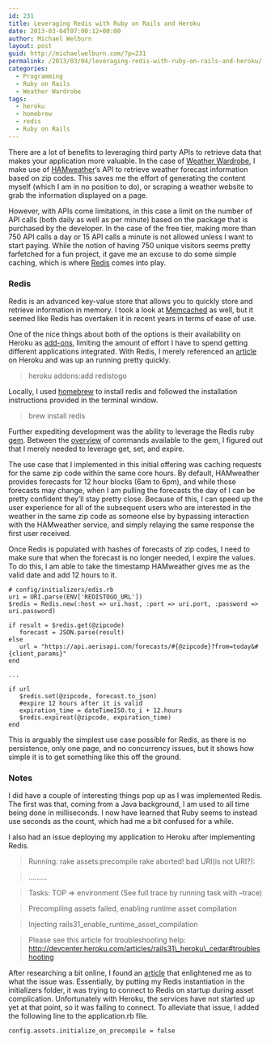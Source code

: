```yaml
---
id: 231
title: Leveraging Redis with Ruby on Rails and Heroku
date: 2013-03-04T07:00:12+00:00
author: Michael Welburn
layout: post
guid: http://michaelwelburn.com/?p=231
permalink: /2013/03/04/leveraging-redis-with-ruby-on-rails-and-heroku/
categories:
  - Programming
  - Ruby on Rails
  - Weather Wardrobe
tags:
  - heroku
  - homebrew
  - redis
  - Ruby on Rails
---
```

There are a lot of benefits to leveraging third party APIs to retrieve data that makes your application more valuable. In the case of <a title="WeatherWardrobe" href="http://www.weatherwardrobe.com" target="_blank">Weather Wardrobe</a>, I make use of <a title="HAMweather" href="http://www.hamweather.com" target="_blank">HAMweather</a>&#8216;s API to retrieve weather forecast information based on zip codes. This saves me the effort of generating the content myself (which I am in no position to do), or scraping a weather website to grab the information displayed on a page.

However, with APIs come limitations, in this case a limit on the number of API calls (both daily as well as per minute) based on the package that is purchased by the developer. In the case of the free tier, making more than 750 API calls a day or 15 API calls a minute is not allowed unless I want to start paying. While the notion of having 750 unique visitors seems pretty farfetched for a fun project, it gave me an excuse to do some simple caching, which is where <a title="redis" href="http://redis.io/" target="_blank">Redis</a> comes into play.

### <!--more-->

### Redis

Redis is an advanced key-value store that allows you to quickly store and retrieve information in memory. I took a look at <a title="Memcached" href="http://memcached.org/" target="_blank">Memcached</a> as well, but it seemed like Redis has overtaken it in recent years in terms of ease of use.

One of the nice things about both of the options is their availability on Heroku as <a title="Redis To Go Add-on" href="https://addons.heroku.com/redistogo" target="_blank">add-ons</a>, limiting the amount of effort I have to spend getting different applications integrated. With Redis, I merely referenced an <a title="Redis To Go" href="https://devcenter.heroku.com/articles/redistogo" target="_blank">article</a> on Heroku and was up an running pretty quickly.

> heroku addons:add redistogo

Locally, I used <a title="homebrew" href="http://mxcl.github.com/homebrew/" target="_blank">homebrew</a> to install redis and followed the installation instructions provided in the terminal window.

> brew install redis

Further expediting development was the ability to leverage the Redis ruby <a title="Redis gem" href="https://github.com/redis/redis-rb" target="_blank">gem</a>. Between the <a title="Redis gem overview" href="https://github.com/redis/redis-rb/wiki/Redis-rb-Overview" target="_blank">overview</a> of commands available to the gem, I figured out that I merely needed to leverage get, set, and expire.

The use case that I implemented in this initial offering was caching requests for the same zip code within the same core hours. By default, HAMweather provides forecasts for 12 hour blocks (6am to 6pm), and while those forecasts may change, when I am pulling the forecasts the day of I can be pretty confident they&#8217;ll stay pretty close. Because of this, I can speed up the user experience for all of the subsequent users who are interested in the weather in the same zip code as someone else by bypassing interaction with the HAMweather service, and simply relaying the same response the first user received.

Once Redis is populated with hashes of forecasts of zip codes, I need to make sure that when the forecast is no longer needed, I expire the values. To do this, I am able to take the timestamp HAMweather gives me as the valid date and add 12 hours to it.

    # config/initializers/edis.rb
    uri = URI.parse(ENV['REDISTOGO_URL'])
    $redis = Redis.new(:host => uri.host, :port => uri.port, :password => uri.password)

    if result = $redis.get(@zipcode)
       forecast = JSON.parse(result)
    else
       url = "https://api.aerisapi.com/forecasts/#{@zipcode}?from=today&#{client_params}"
    end
    
    ...
    
    if url
       $redis.set(@zipcode, forecast.to_json)
       #expire 12 hours after it is valid
       expiration_time = dateTimeISO.to_i + 12.hours
       $redis.expireat(@zipcode, expiration_time)
    end

This is arguably the simplest use case possible for Redis, as there is no persistence, only one page, and no concurrency issues, but it shows how simple it is to get something like this off the ground.

### Notes

I did have a couple of interesting things pop up as I was implemented Redis. The first was that, coming from a Java background, I am used to all time being done in milliseconds. I now have learned that Ruby seems to instead use seconds as the count, which had me a bit confused for a while.

I also had an issue deploying my application to Heroku after implementing Redis.

> Running: rake assets:precompile rake aborted! bad URI(is not URI?):
  
> &#8230;&#8230;&#8230;
  
> Tasks: TOP => environment (See full trace by running task with &#8211;trace)
  
> Precompiling assets failed, enabling runtime asset compilation
  
> Injecting rails31\_enable\_runtime\_asset\_compilation
  
> Please see this article for troubleshooting help: http://devcenter.heroku.com/articles/rails31\_heroku\_cedar#troubleshooting

After researching a bit online, I found an <a title="Heroku Tip with Redis" href="http://blog.nathanhumbert.com/2012/01/rails-32-on-heroku-tip.html" target="_blank">article</a> that enlightened me as to what the issue was. Essentially, by putting my Redis instantiation in the initializers folder, it was trying to connect to Redis on startup during asset complication. Unfortunately with Heroku, the services have not started up yet at that point, so it was failing to connect. To alleviate that issue, I added the following line to the application.rb file.

    config.assets.initialize_on_precompile = false